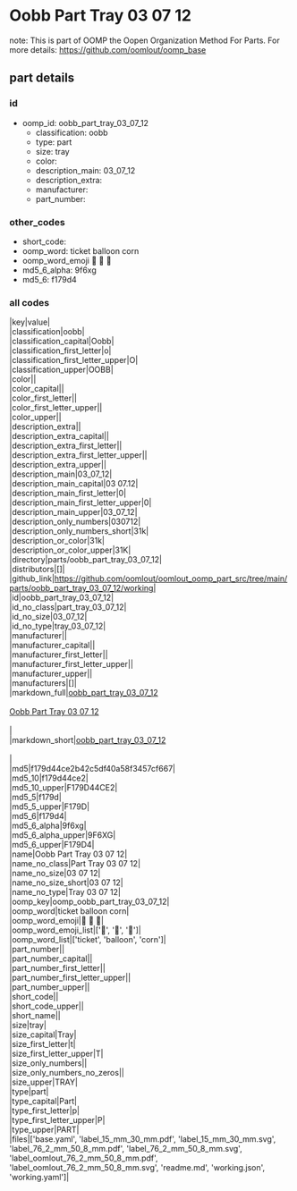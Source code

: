 # Oobb Part Tray 03 07 12  

note: This is part of OOMP the Oopen Organization Method For Parts. For more details: https://github.com/oomlout/oomp_base

##  part details





### id
* oomp_id: oobb_part_tray_03_07_12
  * classification: oobb
  * type: part
  * size: tray
  * color: 
  * description_main: 03_07_12
  * description_extra: 
  * manufacturer: 
  * part_number: 

### other_codes
* short_code: 
* oomp_word: ticket balloon corn
* oomp_word_emoji :ticket: :balloon: :corn:
* md5_6_alpha: 9f6xg
* md5_6: f179d4

### all codes 
|key|value|  
|classification|oobb|  
|classification_capital|Oobb|  
|classification_first_letter|o|  
|classification_first_letter_upper|O|  
|classification_upper|OOBB|  
|color||  
|color_capital||  
|color_first_letter||  
|color_first_letter_upper||  
|color_upper||  
|description_extra||  
|description_extra_capital||  
|description_extra_first_letter||  
|description_extra_first_letter_upper||  
|description_extra_upper||  
|description_main|03_07_12|  
|description_main_capital|03 07.12|  
|description_main_first_letter|0|  
|description_main_first_letter_upper|0|  
|description_main_upper|03_07_12|  
|description_only_numbers|030712|  
|description_only_numbers_short|31k|  
|description_or_color|31k|  
|description_or_color_upper|31K|  
|directory|parts/oobb_part_tray_03_07_12|  
|distributors|[]|  
|github_link|https://github.com/oomlout/oomlout_oomp_part_src/tree/main/parts/oobb_part_tray_03_07_12/working|  
|id|oobb_part_tray_03_07_12|  
|id_no_class|part_tray_03_07_12|  
|id_no_size|03_07_12|  
|id_no_type|tray_03_07_12|  
|manufacturer||  
|manufacturer_capital||  
|manufacturer_first_letter||  
|manufacturer_first_letter_upper||  
|manufacturer_upper||  
|manufacturers|[]|  
|markdown_full|[oobb_part_tray_03_07_12](https://github.com/oomlout/oomlout_oomp_part_src/tree/main/parts/oobb_part_tray_03_07_12/working)<br>[](https://github.com/oomlout/oomlout_oomp_part_src/tree/main/parts/oobb_part_tray_03_07_12/working)<br>[Oobb Part Tray 03 07 12](https://github.com/oomlout/oomlout_oomp_part_src/tree/main/parts/oobb_part_tray_03_07_12/working)<br><br>|  
|markdown_short|[oobb_part_tray_03_07_12](https://github.com/oomlout/oomlout_oomp_part_src/tree/main/parts/oobb_part_tray_03_07_12/working)<br><br>|  
|md5|f179d44ce2b42c5df40a58f3457cf667|  
|md5_10|f179d44ce2|  
|md5_10_upper|F179D44CE2|  
|md5_5|f179d|  
|md5_5_upper|F179D|  
|md5_6|f179d4|  
|md5_6_alpha|9f6xg|  
|md5_6_alpha_upper|9F6XG|  
|md5_6_upper|F179D4|  
|name|Oobb Part Tray 03 07 12|  
|name_no_class|Part Tray 03 07 12|  
|name_no_size|03 07 12|  
|name_no_size_short|03 07 12|  
|name_no_type|Tray 03 07 12|  
|oomp_key|oomp_oobb_part_tray_03_07_12|  
|oomp_word|ticket balloon corn|  
|oomp_word_emoji|:ticket: :balloon: :corn:|  
|oomp_word_emoji_list|[':ticket:', ':balloon:', ':corn:']|  
|oomp_word_list|['ticket', 'balloon', 'corn']|  
|part_number||  
|part_number_capital||  
|part_number_first_letter||  
|part_number_first_letter_upper||  
|part_number_upper||  
|short_code||  
|short_code_upper||  
|short_name||  
|size|tray|  
|size_capital|Tray|  
|size_first_letter|t|  
|size_first_letter_upper|T|  
|size_only_numbers||  
|size_only_numbers_no_zeros||  
|size_upper|TRAY|  
|type|part|  
|type_capital|Part|  
|type_first_letter|p|  
|type_first_letter_upper|P|  
|type_upper|PART|  
|files|['base.yaml', 'label_15_mm_30_mm.pdf', 'label_15_mm_30_mm.svg', 'label_76_2_mm_50_8_mm.pdf', 'label_76_2_mm_50_8_mm.svg', 'label_oomlout_76_2_mm_50_8_mm.pdf', 'label_oomlout_76_2_mm_50_8_mm.svg', 'readme.md', 'working.json', 'working.yaml']|  
